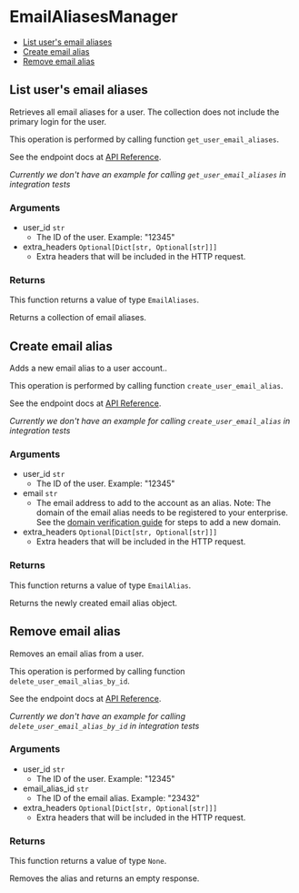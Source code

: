 # EmailAliasesManager


- [List user's email aliases](#list-users-email-aliases)
- [Create email alias](#create-email-alias)
- [Remove email alias](#remove-email-alias)

## List user's email aliases

Retrieves all email aliases for a user. The collection
does not include the primary login for the user.

This operation is performed by calling function `get_user_email_aliases`.

See the endpoint docs at
[API Reference](https://developer.box.com/reference/get-users-id-email-aliases/).

*Currently we don't have an example for calling `get_user_email_aliases` in integration tests*

### Arguments

- user_id `str`
  - The ID of the user. Example: "12345"
- extra_headers `Optional[Dict[str, Optional[str]]]`
  - Extra headers that will be included in the HTTP request.


### Returns

This function returns a value of type `EmailAliases`.

Returns a collection of email aliases.


## Create email alias

Adds a new email alias to a user account..

This operation is performed by calling function `create_user_email_alias`.

See the endpoint docs at
[API Reference](https://developer.box.com/reference/post-users-id-email-aliases/).

*Currently we don't have an example for calling `create_user_email_alias` in integration tests*

### Arguments

- user_id `str`
  - The ID of the user. Example: "12345"
- email `str`
  - The email address to add to the account as an alias.  Note: The domain of the email alias needs to be registered  to your enterprise. See the [domain verification guide](   https://support.box.com/hc/en-us/articles/4408619650579-Domain-Verification   ) for steps to add a new domain.
- extra_headers `Optional[Dict[str, Optional[str]]]`
  - Extra headers that will be included in the HTTP request.


### Returns

This function returns a value of type `EmailAlias`.

Returns the newly created email alias object.


## Remove email alias

Removes an email alias from a user.

This operation is performed by calling function `delete_user_email_alias_by_id`.

See the endpoint docs at
[API Reference](https://developer.box.com/reference/delete-users-id-email-aliases-id/).

*Currently we don't have an example for calling `delete_user_email_alias_by_id` in integration tests*

### Arguments

- user_id `str`
  - The ID of the user. Example: "12345"
- email_alias_id `str`
  - The ID of the email alias. Example: "23432"
- extra_headers `Optional[Dict[str, Optional[str]]]`
  - Extra headers that will be included in the HTTP request.


### Returns

This function returns a value of type `None`.

Removes the alias and returns an empty response.



